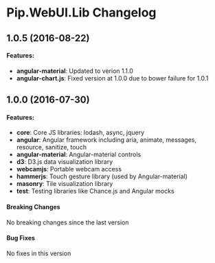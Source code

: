 # Pip.WebUI.Lib Changelog

## 1.0.5 (2016-08-22)

#### Features:

* **angular-material**: Updated to verion 1.1.0
* **angular-chart.js**: Fixed version at 1.0.0 due to bower failure for 1.0.1

## 1.0.0 (2016-07-30)

#### Features:

* **core**: Core JS libraries: lodash, async, jquery
* **angular**: Angular framework including aria, animate, messages, resource, sanitize, touch
* **angular-material**: Angular-material controls
* **d3**: D3.js data visualization library
* **webcamjs**: Portable webcam access
* **hammerjs**: Touch gesture library (used by Angular-material)
* **masonry**: Tile visualization library
* **test**: Testing libraries like Chance.js and Angular mocks

#### Breaking Changes
No breaking changes since the last version

#### Bug Fixes
No fixes in this version
